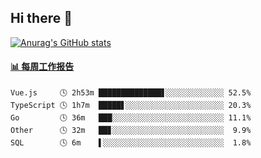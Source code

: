 ## Hi there 👋

[![Anurag's GitHub stats](https://github-readme-stats-orilights.vercel.app/api?username=orilights)](https://github.com/anuraghazra/github-readme-stats)

<!--
**OriLight152/OriLight152** is a ✨ _special_ ✨ repository because its `README.md` (this file) appears on your GitHub profile.

Here are some ideas to get you started:

- 🔭 I’m currently working on ...
- 🌱 I’m currently learning ...
- 👯 I’m looking to collaborate on ...
- 🤔 I’m looking for help with ...
- 💬 Ask me about ...
- 📫 How to reach me: ...
- 😄 Pronouns: ...
- ⚡ Fun fact: ...
-->

<!-- waka-box start -->
#### <a href="https://gist.github.com/92c8d5b388768c10efcba86e82b7c4fb" target="_blank">📊 每周工作报告</a>
```text
Vue.js     🕓 2h53m ██████████████▋░░░░░░░░░░░░░ 52.5%
TypeScript 🕓 1h7m  █████▋░░░░░░░░░░░░░░░░░░░░░░ 20.3%
Go         🕓 36m   ███░░░░░░░░░░░░░░░░░░░░░░░░░ 11.1%
Other      🕓 32m   ██▊░░░░░░░░░░░░░░░░░░░░░░░░░  9.9%
SQL        🕓 6m    ▌░░░░░░░░░░░░░░░░░░░░░░░░░░░  1.8%
```
<!-- Powered by https://github.com/journey-ad/waka-box-go . -->
<!-- waka-box end -->
